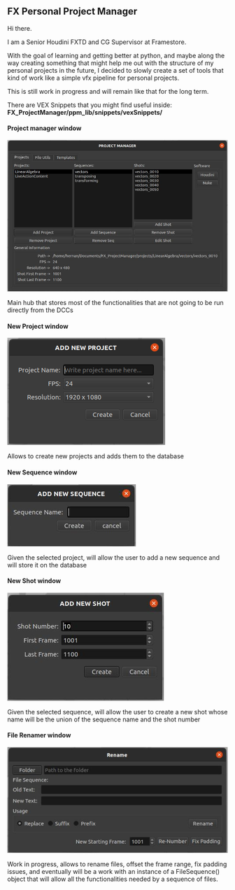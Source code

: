 ## FX Personal Project Manager

Hi there.

I am a Senior Houdini FXTD and CG Supervisor at Framestore.

With the goal of learning and getting better at python, and maybe along the way creating something that might help me out with the structure of my personal 
projects in the future, I decided to slowly create a set of tools that kind of work like a simple vfx pipeline for personal projects.

This is still work in progress and will remain like that for the long term.


There are VEX Snippets that you might find useful inside:
**FX_ProjectManager/ppm_lib/snippets/vexSnippets/**

####      Project manager window
![](images/main_window.jpeg)

Main hub that stores most of the functionalities that are not going to be run directly from the DCCs

####      New Project window
![](images/new_project.jpeg)

Allows to create new projects and adds them to the database

####      New Sequence window
![](images/new_sequence.jpeg)

Given the selected project, will allow the user to add a new sequence and will store it on the database

####      New Shot window
![](images/new_shot.jpeg)

Given the selected sequence, will allow the user to create a new shot whose name will be the union of the sequence name 
and the shot number

####      File Renamer window
![](images/renamer.jpg)

Work in progress, allows to rename files, offset the frame range, fix padding issues, and eventually will be a work with an instance of a FileSequence() object that will allow all the functionalities needed by a sequence of files.
